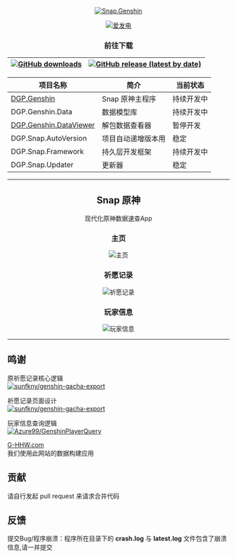 <div align="center"> 

[![Snap.Genshin](https://socialify.git.ci/DGP-Studio/Snap.Genshin/image?description=1&font=Inter&forks=1&issues=1&language=1&pattern=Circuit%20Board&pulls=1&stargazers=1&theme=Dark)](https://github.com/DGP-Studio/Snap.Genshin/stargazers)

[![爱发电](https://img.shields.io/badge/爱发电-DismissedLight-blue?style=for-the-badge)](https://afdian.net/@DismissedLight)
### 前往下载

|[![GitHub downloads](https://img.shields.io/github/downloads/DGP-Studio/Snap.Genshin/total?style=for-the-badge)](https://github.com/DGP-Studio/Snap.Genshin/releases)|[![GitHub release (latest by date)](https://img.shields.io/github/downloads/DGP-studio/Snap.Genshin/latest/total?style=for-the-badge)](https://github.com/DGP-Studio/Snap.Genshin/releases/latest)|
|-|-|

|项目名称|简介|当前状态|
|-|-|-|
|[DGP.Genshin](#Snap-原神)|Snap 原神主程序|持续开发中|
|DGP.Genshin.Data|数据模型库|持续开发中|
|[DGP.Genshin.DataViewer](#Snap-原神数据查看器)|解包数据查看器|暂停开发|
|DGP.Snap.AutoVersion|项目自动递增版本用|稳定|
|DGP.Snap.Framework|持久层开发框架|持续开发中|
|DGP.Snap.Updater|更新器|稳定|


---
## Snap 原神  

现代化原神数据速查App

### 主页
![主页](https://i.loli.net/2021/08/05/r2GLbuzAISjMpsl.png)
### 祈愿记录
![祈愿记录](https://i.loli.net/2021/08/05/OUJBdI8ucwmesbh.png)
### 玩家信息
![玩家信息](https://i.loli.net/2021/08/05/wuOWK9hpesRE6c5.png)
</div>

---
## 鸣谢

原祈愿记录核心逻辑  
[![sunfkny/genshin-gacha-export](https://img.shields.io/badge/sunfkny-genshin_gacha_export-yellow?style=for-the-badge)](https://github.com/sunfkny/genshin-gacha-export)

祈愿记录页面设计  
[![sunfkny/genshin-gacha-export](https://img.shields.io/badge/Scighost-KeqingNiuza-yellow?style=for-the-badge)](https://github.com/Scighost/KeqingNiuza)

玩家信息查询逻辑  
[![Azure99/GenshinPlayerQuery](https://img.shields.io/badge/Azure99-GenshinPlayerQuery-yellow?style=for-the-badge)](https://github.com/Azure99/GenshinPlayerQuery)

[G-HHW.com](g-hhw.com)  
我们使用此网站的数据构建应用

## 贡献

请自行发起 pull request 来请求合并代码  

## 反馈

提交Bug/程序崩溃：程序所在目录下的 **crash.log** 与 **latest.log** 文件包含了崩溃信息,请一并提交